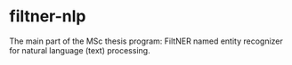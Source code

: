 # filtner-nlp
The main part of the MSc thesis program: FiltNER named entity recognizer for natural language (text) processing.
